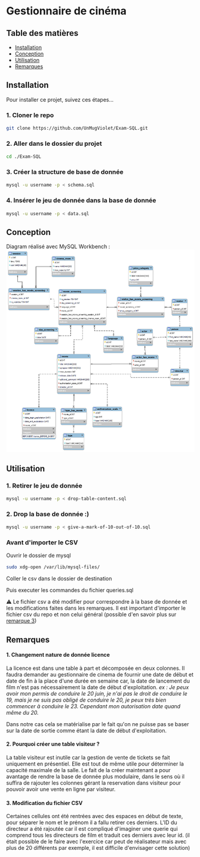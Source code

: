 # Gestionnaire de cinéma

## Table des matières
- [Installation](#installation)
- [Conception](#conception)
- [Utilisation](#utilisation)
- [Remarques](#remarques)

## Installation <a name="installation"></a>
Pour installer ce projet, suivez ces étapes...

### 1. Cloner le repo

```bash
git clone https://github.com/UnMugViolet/Exam-SQL.git
```

### 2. Aller dans le dossier du projet 

```bash
cd ./Exam-SQL
```

### 3. Créer la structure de base de donnée

```bash
mysql -u username -p < schema.sql
```

### 4. Insérer le jeu de donnée dans la base de donnée

```bash
mysql -u username -p < data.sql
```

## Conception <a name="conception"></a>
Diagram réalisé avec MySQL Workbench :
<img src="./images/EER_Diagram- Paul Jaguin.png">

## Utilisation <a name="utilisation"></a>

### 1. Retirer le jeu de donnée 

```bash
mysql -u username -p < drop-table-content.sql
```

### 2. Drop la base de donnée :)

```bash
mysql -u username -p < give-a-mark-of-10-out-of-10.sql
```

### Avant d'importer le CSV

Ouvrir le dossier de mysql
```bash
sudo xdg-open /var/lib/mysql-files/
```

Coller le csv dans le dossier de destination

Puis executer les commandes du fichier queries.sql

⚠️ Le fichier csv a été modifier pour correspondre à la base de donnée et les modifications faites dans les remarques. Il est important d'importer le fichier csv du repo et non celui général (possible d'en savoir plus sur [remarque 3](#remarques))


## Remarques <a name="remarques"></a>

#### 1. Changement nature de donnée licence
La licence est dans une table à part et décomposée en deux colonnes.
Il faudra demander au gestionnaire de cinema de fournir une date de début et date de fin à la place d'une durée en semaine car, la date de lancement du film n'est pas nécessairement la date de début d'exploitation.
_ex : Je peux avoir mon permis de conduire le 20 juin, je n'ai pas le droit de conduire le 19, mais je ne suis pas obligé de conduire le 20, je peux très bien commencer à conduire le 23. Cependant mon autorisation date quand même du 20._

Dans notre cas cela se matérialise par le fait qu'on ne puisse pas se baser sur la date de sortie comme étant la date de début d'exploitation.

#### 2. Pourquoi créer une table visiteur ? 
La table visiteur est inutile car la gestion de vente de tickets se fait uniquement en présentiel. 
Elle est tout de même utile pour déterminer la capacité maximale de la salle. 
Le fait de la créer maintenant a pour avantage de rendre la base de donnée plus modulaire, dans le sens où il suffira de rajouter les colonnes gérant la reservation dans visiteur pour pouvoir avoir une vente en ligne par visiteur. 

#### 3. Modification du fichier CSV
Certaines cellules ont été rentrées avec des espaces en début de texte, pour séparer le nom et le prénom il a fallu retirer ces derniers. 
L'ID du directeur a été rajoutée car il est compliqué d'imaginer une querie qui comprend tous les  directeurs de film et traduit ces derniers avec leur id. (il était possible de le faire avec l'exercice car peut de réalisateur mais avec plus de 20 différents par exemple, il est difficile d'envisager cette solution)


